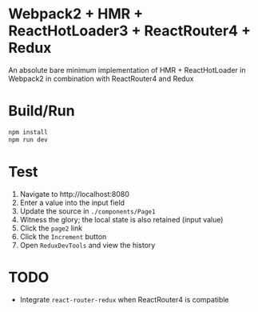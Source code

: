 # Webpack2 + HMR + ReactHotLoader3 + ReactRouter4 + Redux
An absolute bare minimum implementation of HMR + ReactHotLoader in Webpack2 in combination with ReactRouter4 and Redux

# Build/Run
```javascript
npm install
npm run dev
```
# Test
1. Navigate to http://localhost:8080
2. Enter a value into the input field
3. Update the source in `./components/Page1`
4. Witness the glory; the local state is also retained (input value)
5. Click the `page2` link
6. Click the `Increment` button
7. Open `ReduxDevTools` and view the history

# TODO
- Integrate `react-router-redux` when ReactRouter4 is compatible 
